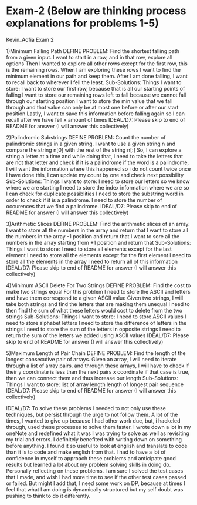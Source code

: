 # Exam-2 (Below are thinking process explanations for problems 1-5)

Kevin_Aofia Exam 2

1)Minimum Falling Path
  DEFINE PROBLEM:
    Find the shortest falling path from a given input.
        I want to start in a row, and in that row, explore all options
          Then I wanted to explore all other rows except for the first row, this is the remaining rows.
          When I am exploring these rows I want to find the minimum element in our path and keep them.
        After I am done falling, I want to recall back to wherever I fell the least.
  Sub-Solutions:
      Things I want to store:
          I want to store our first row, because that is all our starting points of falling
          I want to store our remaining rows left to fall because we cannot fall through our starting position
          I want to store the min value that we fall through and that value can only be at most one before or after our start position
          Lastly, I want to save this information before falling again so I can recall after we have fell x amount of times
  IDEAL/D7:
    Please skip to end of README for answer (I will answer this collectively)
  
2)Palindromic Substrings
  DEFINE PROBLEM:
      Count the number of palindromic strings in a given string.
          I want to use a given string n and compare the string n[0] with the rest of the string n[:]
          So, I can explore a string a letter at a time
              and while doing that, i need to take the letters that are not that letter and check if it is a palindrome
              if the word is a palindrome, I will want the information where this happened so i do not count twice
              once I have done this, I can update my count by one and check next possibility
  Sub-Solutions:
      Things I want to store:
          I need to store our letters so we know where we are starting
          I need to store the index information where we are so I can check for duplicate possiblities
          I need to store the substring word in order to check if it is a palindrome.
          I need to store the number of occurences that we find a palindrome.
  IDEAL/D7:
    Please skip to end of README for answer (I will answer this collectively)
    
3)Arithmetic Slices
  DEFINE PROBLEM:
      Find the arithmetic slices of an array.
          I want to store all the numbers in the array and return that
          I want to store all the numbers in the array -1 position and return that
          I want to sore all the numbers in the array starting from +1 position and return that
  Sub-Solutions:
      Things I want to store:
          I need to store all elements except for the last element
          I need to store all the elements except for the first element
          I need to store all the elements in the array
          I need to return all of this information
  IDEAL/D7:
    Please skip to end of README for answer (I will answer this collectively)

4)Minimum ASCII Delete For Two Strings
  DEFINE PROBLEM:
      Find the cost to make two strings equal
          For this problem I need to store the ASCII and letters and have them correspond to a given ASCII value
          Given two strings, I will take both strings and find the letters that are making them unequal
          I need to then find the sum of what these letters would cost to delete from the two strings
  Sub-Solutions:
      Things I want to store:
          I need to store ASCII values 
          I need to store alphabet letters
          I need to store the difference of letters in the strings
          I need to store the sum of the letters in opposite strings
          I need to return the sum of the letters we added using ASCII values
  IDEAL/D7:
    Please skip to end of README for answer (I will answer this collectively)

5)Maximum Length of Pair Chain
  DEFINE PROBLEM:
      Find the length of the longest consecutive pair of arrays.
      Given an array, I will need to iterate through a list of array pairs.
      and through these arrays, I will have to check if their y coordinate is less than the next pairs x coordinate
      if that case is true, then we can connect them and thus increase our length
  Sub-Solutions:
      Things I want to store:
          list of array length
          length of longest pair sequence
  IDEAL/D7:
    Please skip to end of README for answer (I will answer this collectively)
    
  IDEAL/D7:
       To solve these problems I needed to not only use these techniques, but persist through the urge to not follow them. A lot of the times, I wanted to give up because I had other work due, but, i hackeled through, used these processes to solve them faster. I wrote down a lot in my oneNote and redefined what it was I was trying to solve as well as revisiting my trial and errors. I definitely benefited with writing down on something before anything. I found it so useful to look at english and translate to code than it is to code and make english from that.
       I had to have a lot of confidence in myself to approach these problems and anticipate good results but learned a lot about my problem solving skills in doing do.
       Personally reflecting on these problems. I am sure I solved the test cases that I made, and wish I had more time to see if the other test cases passed or failed. But might I add that, I need some work on DP, because at times I feel that what I am doing is dynamically structured but my self doubt was pushing to think to do it differently.
